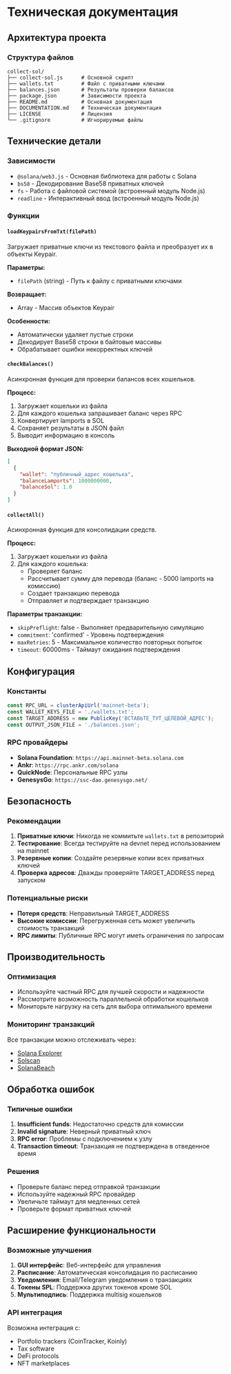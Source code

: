 # Техническая документация

## Архитектура проекта

### Структура файлов
```
collect-sol/
├── collect-sol.js      # Основной скрипт
├── wallets.txt         # Файл с приватными ключами
├── balances.json       # Результаты проверки балансов
├── package.json        # Зависимости проекта
├── README.md           # Основная документация
├── DOCUMENTATION.md    # Техническая документация
├── LICENSE             # Лицензия
└── .gitignore          # Игнорируемые файлы
```

## Технические детали

### Зависимости
- `@solana/web3.js` - Основная библиотека для работы с Solana
- `bs58` - Декодирование Base58 приватных ключей
- `fs` - Работа с файловой системой (встроенный модуль Node.js)
- `readline` - Интерактивный ввод (встроенный модуль Node.js)

### Функции

#### `loadKeypairsFromTxt(filePath)`
Загружает приватные ключи из текстового файла и преобразует их в объекты Keypair.

**Параметры:**
- `filePath` (string) - Путь к файлу с приватными ключами

**Возвращает:**
- Array<Keypair> - Массив объектов Keypair

**Особенности:**
- Автоматически удаляет пустые строки
- Декодирует Base58 строки в байтовые массивы
- Обрабатывает ошибки некорректных ключей

#### `checkBalances()`
Асинхронная функция для проверки балансов всех кошельков.

**Процесс:**
1. Загружает кошельки из файла
2. Для каждого кошелька запрашивает баланс через RPC
3. Конвертирует lamports в SOL
4. Сохраняет результаты в JSON файл
5. Выводит информацию в консоль

**Выходной формат JSON:**
```json
[
  {
    "wallet": "публичный_адрес_кошелька",
    "balanceLamports": 1000000000,
    "balanceSol": 1.0
  }
]
```

#### `collectAll()`
Асинхронная функция для консолидации средств.

**Процесс:**
1. Загружает кошельки из файла
2. Для каждого кошелька:
   - Проверяет баланс
   - Рассчитывает сумму для перевода (баланс - 5000 lamports на комиссию)
   - Создает транзакцию перевода
   - Отправляет и подтверждает транзакцию

**Параметры транзакции:**
- `skipPreflight`: false - Выполняет предварительную симуляцию
- `commitment`: 'confirmed' - Уровень подтверждения
- `maxRetries`: 5 - Максимальное количество повторных попыток
- `timeout`: 60000ms - Таймаут ожидания подтверждения

## Конфигурация

### Константы
```javascript
const RPC_URL = clusterApiUrl('mainnet-beta');
const WALLET_KEYS_FILE = './wallets.txt';
const TARGET_ADDRESS = new PublicKey('ВСТАВЬТЕ_ТУТ_ЦЕЛЕВОЙ_АДРЕС');
const OUTPUT_JSON_FILE = './balances.json';
```

### RPC провайдеры
- **Solana Foundation**: `https://api.mainnet-beta.solana.com`
- **Ankr**: `https://rpc.ankr.com/solana`
- **QuickNode**: Персональные RPC узлы
- **GenesysGo**: `https://ssc-dao.genesysgo.net/`

## Безопасность

### Рекомендации
1. **Приватные ключи**: Никогда не коммитьте `wallets.txt` в репозиторий
2. **Тестирование**: Всегда тестируйте на devnet перед использованием на mainnet
3. **Резервные копии**: Создайте резервные копии всех приватных ключей
4. **Проверка адресов**: Дважды проверяйте TARGET_ADDRESS перед запуском

### Потенциальные риски
- **Потеря средств**: Неправильный TARGET_ADDRESS
- **Высокие комиссии**: Перегруженная сеть может увеличить стоимость транзакций
- **RPC лимиты**: Публичные RPC могут иметь ограничения по запросам

## Производительность

### Оптимизация
- Используйте частный RPC для лучшей скорости и надежности
- Рассмотрите возможность параллельной обработки кошельков
- Мониторьте нагрузку на сеть для выбора оптимального времени

### Мониторинг транзакций
Все транзакции можно отслеживать через:
- [Solana Explorer](https://explorer.solana.com/)
- [Solscan](https://solscan.io/)
- [SolanaBeach](https://solanabeach.io/)

## Обработка ошибок

### Типичные ошибки
1. **Insufficient funds**: Недостаточно средств для комиссии
2. **Invalid signature**: Неверный приватный ключ
3. **RPC error**: Проблемы с подключением к узлу
4. **Transaction timeout**: Транзакция не подтверждена в отведенное время

### Решения
- Проверьте баланс перед отправкой транзакции
- Используйте надежный RPC провайдер
- Увеличьте таймаут для медленных сетей
- Проверьте формат приватных ключей

## Расширение функциональности

### Возможные улучшения
1. **GUI интерфейс**: Веб-интерфейс для управления
2. **Расписание**: Автоматическая консолидация по расписанию
3. **Уведомления**: Email/Telegram уведомления о транзакциях
4. **Токены SPL**: Поддержка других токенов кроме SOL
5. **Мультиподпись**: Поддержка multisig кошельков

### API интеграция
Возможна интеграция с:
- Portfolio trackers (CoinTracker, Koinly)
- Tax software
- DeFi protocols
- NFT marketplaces